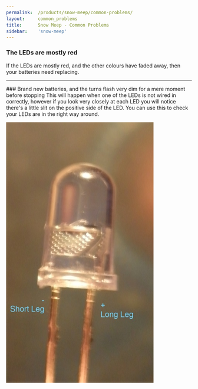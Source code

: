 ```yaml
---
permalink:	/products/snow-meep/common-problems/
layout:		common_problems
title:		Snow Meep - Common Problems
sidebar:    'snow-meep'
---
```

### The LEDs are mostly red
If the LEDs are mostly red, and the other colours have faded away, then your batteries need replacing.
<hr />
### Brand new batteries, and the turns flash very dim for a mere moment before stopping
This will happen when one of the LEDs is not wired in correctly, however if you look very closely at each LED you will notice there's a little slit on the positive side of the LED. You can use this to check your LEDs are in the right way around.

![LED-Closeup]

[LED-Closeup]: /Content/products/soldering-is-easy/problems/P1010008.jpg